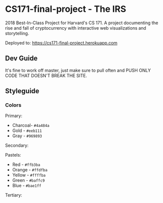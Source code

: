 # CS171-final-project - The IRS

2018 Best-In-Class Project for Harvard's CS 171.  A project documenting the rise and fall of cryptocurrency with interactive web visualizations and storytelling.  

Deployed to: https://cs171-final-project.herokuapp.com

## Dev Guide

It's fine to work off master, just make sure to pull often and PUSH ONLY CODE THAT DOESN'T BREAK THE SITE.

## Styleguide

### Colors

Primary:

* Charcoal- `#4a484a`
* Gold - `#eeb111`
* Gray - `#969893`

Secondary:

Pastels:
* Red - `#ffb3ba`
* Orange - `#ffdfba`
* Yellow - `#ffffba`
* Green - `#baffc9`
* Blue - `#bae1ff`

Tertiary:
